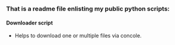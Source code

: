 ### That is a readme file enlisting my public python scripts:
    
#### Downloader script
* Helps to download one or multiple files via concole.
